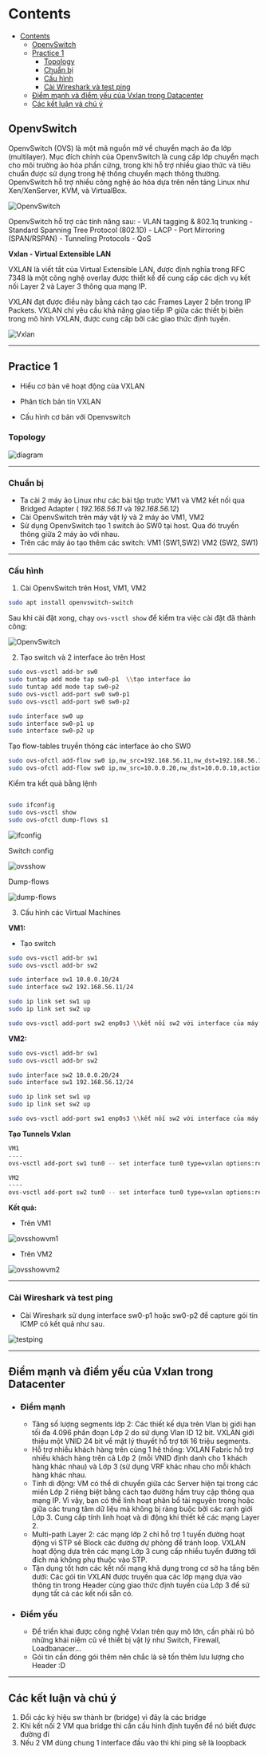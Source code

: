 # Contents

- [Contents](#contents)
  - [OpenvSwitch](#openvswitch)
  - [Practice 1](#practice-1)
    - [Topology](#topology)
    - [Chuẩn bị](#chuẩn-bị)
    - [Cấu hình](#cấu-hình)
    - [Cài Wireshark và test ping](#cài-wireshark-và-test-ping)
  - [Điểm mạnh và điểm yếu của Vxlan trong Datacenter](#điểm-mạnh-và-điểm-yếu-của-vxlan-trong-datacenter)
  - [Các kết luận và chú ý](#các-kết-luận-và-chú-ý)

## OpenvSwitch

OpenvSwitch (OVS) là một mã nguồn mở về chuyển mạch ảo đa lớp (multilayer). Mục đích chính của OpenvSwitch là cung cấp lớp chuyển mạch cho môi trường ảo hóa phần cứng, trong khi hỗ trợ nhiều giao thức và tiêu chuẩn được sử dụng trong hệ thống chuyển mạch thông thường. OpenvSwitch hỗ trợ nhiều công nghệ ảo hóa dựa trên nền tảng Linux như Xen/XenServer, KVM, và VirtualBox.

![OpenvSwitch](./img/OpenvSwitch.png)

OpenvSwitch hỗ trợ các tính năng sau: - VLAN tagging & 802.1q trunking - Standard Spanning Tree Protocol (802.1D) - LACP - Port Mirroring (SPAN/RSPAN) - Tunneling Protocols - QoS

**Vxlan - Virtual Extensible LAN**

VXLAN là viết tắt của Virtual Extensible LAN, được định nghĩa trong RFC 7348 là một công nghệ overlay được thiết kế để cung cấp các dịch vụ kết nối Layer 2 và Layer 3 thông qua mạng IP.

VXLAN đạt được điều này bằng cách tạo các Frames Layer 2 bên trong IP Packets. VXLAN chỉ yêu cầu khả năng giao tiếp IP giữa các thiết bị biên trong mô hình VXLAN, được cung cấp bởi các giao thức định tuyến.

![Vxlan](./img/vxlan.jpeg)

---

## Practice 1

- Hiểu cơ bản vê hoạt động của VXLAN

- Phân tích bản tin VXLAN

- Cấu hình cơ bản với Openvswitch

### Topology

![diagram](./img/diagram.png)

---

### Chuẩn bị

- Ta cài 2 máy ảo Linux như các bài tập trước VM1 và VM2 kết nối qua Bridged Adapter ( *192.168.56.11* và *192.168.56.12*)
- Cài OpenvSwitch trên máy vật lý và 2 máy ảo VM1, VM2
- Sử dụng OpenvSwitch tạo 1 switch ảo SW0 tại host. Qua đó truyền thông giữa 2 máy ảo với nhau.
- Trên các máy ảo tạo thêm các switch: VM1 (SW1,SW2) VM2 (SW2, SW1)

---

### Cấu hình

1. Cài OpenvSwitch trên Host, VM1, VM2

```bash
sudo apt install openvswitch-switch
```

Sau khi cài đặt xong, chạy ```ovs-vsctl show``` để kiểm tra việc cài đặt đã thành công:

![OpenvSwitch](./img/rs.jpg)

2. Tạo switch và 2 interface ảo trên Host

```bash
sudo ovs-vsctl add-br sw0
sudo tuntap add mode tap sw0-p1  \\tạo interface ảo
sudo tuntap add mode tap sw0-p2
sudo ovs-vsctl add-port sw0 sw0-p1
sudo ovs-vsctl add-port sw0 sw0-p2

sudo interface sw0 up
sudo interface sw0-p1 up
sudo interface sw0-p2 up
```

Tạo flow-tables truyền thông các interface ảo cho SW0

```bash
sudo ovs-ofctl add-flow sw0 ip,nw_src=192.168.56.11,nw_dst=192.168.56.12,actions=output:p2
sudo ovs-ofctl add-flow sw0 ip,nw_src=10.0.0.20,nw_dst=10.0.0.10,actions=output:p1
```

Kiểm tra kết quả bằng lệnh

```bash

sudo ifconfig
sudo ovs-vsctl show
sudo ovs-ofctl dump-flows s1
```

![ifconfig](./img/ifconfighost.png)

Switch config

![ovsshow](./img/ovsshow.png)

Dump-flows

![dump-flows](./img/dumpflow.png)

3. Cấu hình các Virtual Machines

**VM1:**

- Tạo switch

```bash
sudo ovs-vsctl add-br sw1
sudo ovs-vsctl add-br sw2

sudo interface sw1 10.0.0.10/24
sudo interface sw2 192.168.56.11/24

sudo ip link set sw1 up
sudo ip link set sw2 up

sudo ovs-vsctl add-port sw2 enp0s3 \\kết nối sw2 với interface của máy ảo
```

**VM2:**

```bash
sudo ovs-vsctl add-br sw1
sudo ovs-vsctl add-br sw2

sudo interface sw2 10.0.0.20/24
sudo interface sw1 192.168.56.12/24

sudo ip link set sw1 up
sudo ip link set sw2 up

sudo ovs-vsctl add-port sw1 enp0s3 \\kết nối sw2 với interface của máy ảo
```

**Tạo Tunnels Vxlan**

```bash
VM1
----
ovs-vsctl add-port sw1 tun0 -- set interface tun0 type=vxlan options:remote_ip=192.168.56.12 options:key=123

VM2
----
ovs-vsctl add-port sw2 tun0 -- set interface tun0 type=vxlan options:remote_ip=192.168.56.12 options:key=123
```

**Kết quả:**

- Trên VM1

![ovsshowvm1](./img/ovsshowvm1.png)

- Trên VM2

![ovsshowvm2](./img/ovsshowvm2.png)

---

### Cài Wireshark và test ping

- Cài Wireshark sử dụng interface sw0-p1 hoặc sw0-p2 để capture gói tin ICMP có kết quả như sau.

![testping](./img/testping.png)

---

## Điểm mạnh và điểm yếu của Vxlan trong Datacenter

- ### Điểm mạnh
  - Tăng số lượng segments lớp 2: Các thiết kế dựa trên Vlan bị giới hạn tối đa 4.096 phân đoạn Lớp 2 do sử dụng Vlan ID 12 bit. VXLAN giới thiệu một VNID 24 bit về mặt lý thuyết hỗ trợ tới 16 triệu segments.
  - Hỗ trợ nhiều khách hàng trên cùng 1 hệ thống: VXLAN Fabric hỗ trợ nhiều khách hàng trên cả Lớp 2 (mỗi VNID định danh cho 1 khách hàng khác nhau) và Lớp 3 (sử dụng VRF khác nhau cho mỗi khách hàng khác nhau.
  - Tính di động: VM có thể di chuyển giữa các Server hiện tại trong các miền Lớp 2 riêng biệt bằng cách tạo đường hầm truy cập thông qua mạng IP. Vì vậy, bạn có thể linh hoạt phân bổ tài nguyên trong hoặc giữa các trung tâm dữ liệu mà không bị ràng buộc bởi các ranh giới Lớp 3. Cung cấp tính linh hoạt và di động khi thiết kế các mạng Layer 2.
  - Multi-path Layer 2: các mạng lớp 2 chỉ hỗ trợ 1 tuyến đường hoạt động vì STP sẽ Block các đường dự phòng để tránh loop. VXLAN hoạt động dựa trên các mạng Lớp 3 cung cấp nhiều tuyến đường tới đích mà không phụ thuộc vào STP.
  - Tận dụng tốt hơn các kết nối mạng khả dụng trong cơ sở hạ tầng bên dưới: Các gói tin VXLAN được truyền qua các lớp mạng dựa vào thông tin trong Header cùng giao thức định tuyến của Lớp 3 để sử dụng tất cả các kết nối sẵn có.

- ### Điểm yếu

  - Để triển khai được công nghệ Vxlan trên quy mô lớn, cần phải rủ bỏ những khái niệm cũ về thiết bị vật lý như Switch, Firewall, Loadbanacer…
  - Gói tin cần đóng gói thêm nên chắc là sẽ tốn thêm lưu lượng cho Header :D

---

## Các kết luận và chú ý

1. Đổi các ký hiệu sw thành br (bridge) vì đây là các bridge
2. Khi kết nối 2 VM qua bridge thì cần cấu hình định tuyến để nó biết được đường đi
3. Nếu 2 VM dùng chung 1 interface đầu vào thì khi ping sẽ là loopback